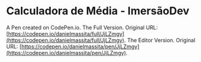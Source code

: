 # Calculadora de Média - ImersãoDev

A Pen created on CodePen.io. 
The Full Version. Original URL: [https://codepen.io/danielmassita/full/JjLZmgy](https://codepen.io/danielmassita/full/JjLZmgy).
The Editor Version. Original URL: [https://codepen.io/danielmassita/pen/JjLZmgy](https://codepen.io/danielmassita/pen/JjLZmgy).
